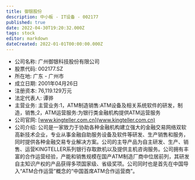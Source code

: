 ```yaml
---
title: 御银股份
description: 中小板 - IT设备 - 002177
published: true
date: 2022-04-30T19:20:32.000Z
tags: stock
editor: markdown
dateCreated: 2022-01-01T00:00:00.000Z
---
```


- 公司名称: 广州御银科技股份有限公司
- 股票代码: 002177.SZ
- 所在地: 广东 - 广州市
- 成立日期: 2001年04月26日
- 注册资本: 76,119.129万元
- 法定代表人: 谭骅
- 主营业务: 主营业务:1，ATM制造销售:ATM设备及相关系统软件的研发，制造，销售;2，ATM运营服务:为银行类金融机构提供ATM运营服务
- 公司官网: [www.kingteller.com.cn](www.kingteller.com.cn)
- 公司介绍: 公司是一家致力于协助各种金融机构建立强大的金融交易网络双软高新技术企业，专业从事金融自助服务设备及软件等研发、生产销售和服务，同时提供各种金融交易专业解决方案。公司的主导产品为自主研发、生产、销售、运营KINGTELLER系列银行存取款机以及提供主机咨询服务。公司拥有丰富的合作运营经验，产能和销售规模在国产ATM制造厂商中位居前列，其研发自主知识产权的产品获得多项国家级、省级奖项。公司同时也是首先在中国导入“ATM合作运营”概念的“中国首席ATM合作运营商”。


